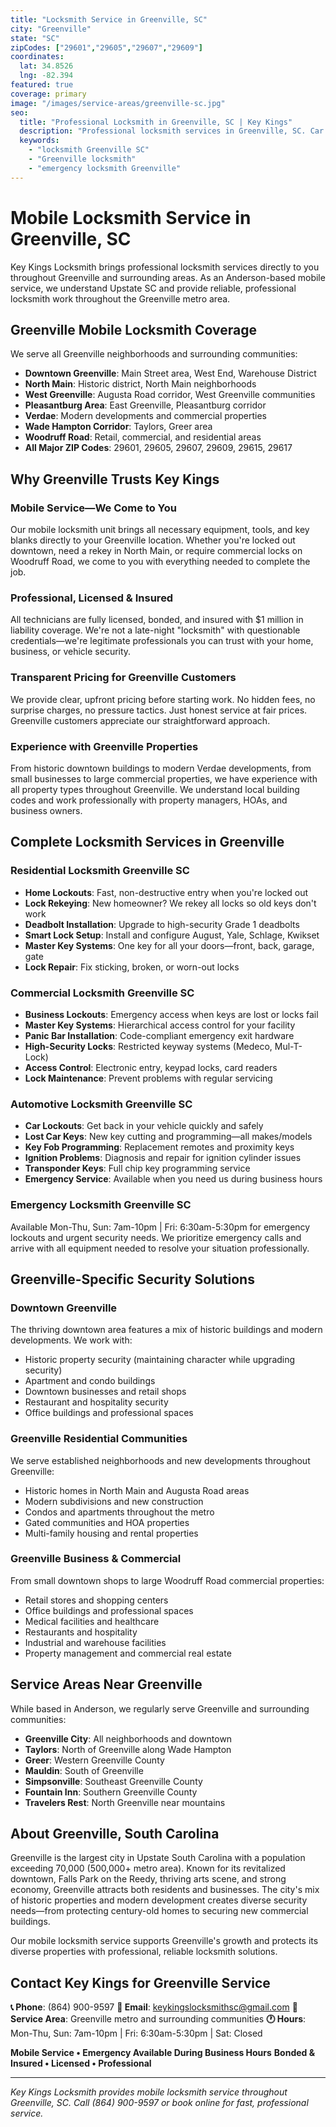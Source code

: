 ```yaml
---
title: "Locksmith Service in Greenville, SC"
city: "Greenville"
state: "SC"
zipCodes: ["29601","29605","29607","29609"]
coordinates:
  lat: 34.8526
  lng: -82.394
featured: true
coverage: primary
image: "/images/service-areas/greenville-sc.jpg"
seo:
  title: "Professional Locksmith in Greenville, SC | Key Kings"
  description: "Professional locksmith services in Greenville, SC. Car lockouts, house lockouts, key replacement & more. Call (864) 900-9597"
  keywords:
    - "locksmith Greenville SC"
    - "Greenville locksmith"
    - "emergency locksmith Greenville"
---
```


# Mobile Locksmith Service in Greenville, SC

Key Kings Locksmith brings professional locksmith services directly to you throughout Greenville and surrounding areas. As an Anderson-based mobile service, we understand Upstate SC and provide reliable, professional locksmith work throughout the Greenville metro area.

## Greenville Mobile Locksmith Coverage

We serve all Greenville neighborhoods and surrounding communities:

- **Downtown Greenville**: Main Street area, West End, Warehouse District
- **North Main**: Historic district, North Main neighborhoods
- **West Greenville**: Augusta Road corridor, West Greenville communities
- **Pleasantburg Area**: East Greenville, Pleasantburg corridor
- **Verdae**: Modern developments and commercial properties
- **Wade Hampton Corridor**: Taylors, Greer area
- **Woodruff Road**: Retail, commercial, and residential areas
- **All Major ZIP Codes**: 29601, 29605, 29607, 29609, 29615, 29617

## Why Greenville Trusts Key Kings

### Mobile Service—We Come to You
Our mobile locksmith unit brings all necessary equipment, tools, and key blanks directly to your Greenville location. Whether you're locked out downtown, need a rekey in North Main, or require commercial locks on Woodruff Road, we come to you with everything needed to complete the job.

### Professional, Licensed & Insured
All technicians are fully licensed, bonded, and insured with $1 million in liability coverage. We're not a late-night "locksmith" with questionable credentials—we're legitimate professionals you can trust with your home, business, or vehicle security.

### Transparent Pricing for Greenville Customers
We provide clear, upfront pricing before starting work. No hidden fees, no surprise charges, no pressure tactics. Just honest service at fair prices. Greenville customers appreciate our straightforward approach.

### Experience with Greenville Properties
From historic downtown buildings to modern Verdae developments, from small businesses to large commercial properties, we have experience with all property types throughout Greenville. We understand local building codes and work professionally with property managers, HOAs, and business owners.

## Complete Locksmith Services in Greenville

### Residential Locksmith Greenville SC
- **Home Lockouts**: Fast, non-destructive entry when you're locked out
- **Lock Rekeying**: New homeowner? We rekey all locks so old keys don't work
- **Deadbolt Installation**: Upgrade to high-security Grade 1 deadbolts
- **Smart Lock Setup**: Install and configure August, Yale, Schlage, Kwikset
- **Master Key Systems**: One key for all your doors—front, back, garage, gate
- **Lock Repair**: Fix sticking, broken, or worn-out locks

### Commercial Locksmith Greenville SC
- **Business Lockouts**: Emergency access when keys are lost or locks fail
- **Master Key Systems**: Hierarchical access control for your facility
- **Panic Bar Installation**: Code-compliant emergency exit hardware
- **High-Security Locks**: Restricted keyway systems (Medeco, Mul-T-Lock)
- **Access Control**: Electronic entry, keypad locks, card readers
- **Lock Maintenance**: Prevent problems with regular servicing

### Automotive Locksmith Greenville SC
- **Car Lockouts**: Get back in your vehicle quickly and safely
- **Lost Car Keys**: New key cutting and programming—all makes/models
- **Key Fob Programming**: Replacement remotes and proximity keys
- **Ignition Problems**: Diagnosis and repair for ignition cylinder issues
- **Transponder Keys**: Full chip key programming service
- **Emergency Service**: Available when you need us during business hours

### Emergency Locksmith Greenville SC
Available Mon-Thu, Sun: 7am-10pm | Fri: 6:30am-5:30pm for emergency lockouts and urgent security needs. We prioritize emergency calls and arrive with all equipment needed to resolve your situation professionally.

## Greenville-Specific Security Solutions

### Downtown Greenville
The thriving downtown area features a mix of historic buildings and modern developments. We work with:
- Historic property security (maintaining character while upgrading security)
- Apartment and condo buildings
- Downtown businesses and retail shops
- Restaurant and hospitality security
- Office buildings and professional spaces

### Greenville Residential Communities
We serve established neighborhoods and new developments throughout Greenville:
- Historic homes in North Main and Augusta Road areas
- Modern subdivisions and new construction
- Condos and apartments throughout the metro
- Gated communities and HOA properties
- Multi-family housing and rental properties

### Greenville Business & Commercial
From small downtown shops to large Woodruff Road commercial properties:
- Retail stores and shopping centers
- Office buildings and professional spaces
- Medical facilities and healthcare
- Restaurants and hospitality
- Industrial and warehouse facilities
- Property management and commercial real estate

## Service Areas Near Greenville

While based in Anderson, we regularly serve Greenville and surrounding communities:
- **Greenville City**: All neighborhoods and downtown
- **Taylors**: North of Greenville along Wade Hampton
- **Greer**: Western Greenville County
- **Mauldin**: South of Greenville
- **Simpsonville**: Southeast Greenville County
- **Fountain Inn**: Southern Greenville County
- **Travelers Rest**: North Greenville near mountains

## About Greenville, South Carolina

Greenville is the largest city in Upstate South Carolina with a population exceeding 70,000 (500,000+ metro area). Known for its revitalized downtown, Falls Park on the Reedy, thriving arts scene, and strong economy, Greenville attracts both residents and businesses. The city's mix of historic properties and modern development creates diverse security needs—from protecting century-old homes to securing new commercial buildings.

Our mobile locksmith service supports Greenville's growth and protects its diverse properties with professional, reliable locksmith solutions.

## Contact Key Kings for Greenville Service

**📞 Phone**: (864) 900-9597
**📧 Email**: keykingslocksmithsc@gmail.com
**📍 Service Area**: Greenville metro and surrounding communities
**🕐 Hours**: Mon-Thu, Sun: 7am-10pm | Fri: 6:30am-5:30pm | Sat: Closed

**Mobile Service • Emergency Available During Business Hours**
**Bonded & Insured • Licensed • Professional**

---

*Key Kings Locksmith provides mobile locksmith service throughout Greenville, SC. Call (864) 900-9597 or book online for fast, professional service.*
